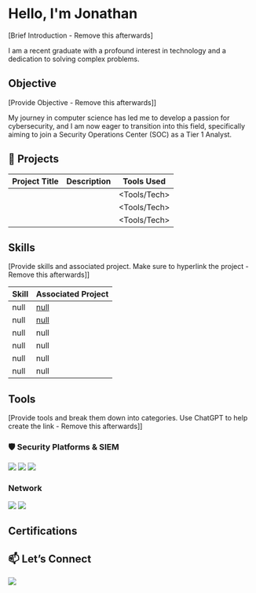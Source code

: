 # Hello, I'm Jonathan

[Brief Introduction - Remove this afterwards]

I am a recent graduate with a profound interest in technology and a dedication to solving complex problems.

## Objective
[Provide Objective - Remove this afterwards]]

My journey in computer science has led me to develop a passion for cybersecurity, and I am now eager to transition into this field, specifically aiming to join a Security Operations Center (SOC) as a Tier 1 Analyst.

## 🔐 Projects

| Project Title | Description | Tools Used |
|---------------|-------------|------------|
| **<Project Name>** | <Short description of what it does or what you did> | <Tools/Tech> |
| **<Project Name>** | <Short description> | <Tools/Tech> |
| **<Project Name>** | <Short description> | <Tools/Tech> |

## Skills
[Provide skills and associated project. Make sure to hyperlink the project - Remove this afterwards]]

| Skill                                         | Associated Project         |
|-----------------------------------------------|----------------------------|
| null          | <a href="https://google.com">null</a>|
| null | <a href="https://google.com">null</a>|
| null        | null|
| null      | null|
| null                  | null|
| null | null|

## Tools
[Provide tools and break them down into categories. Use ChatGPT to help create the link - Remove this afterwards]]

### 🛡️ Security Platforms & SIEM
<div>
  <img src="https://img.shields.io/badge/-Microsoft_Sentinel-0078D4?style=for-the-badge&logo=Microsoft-Azure&logoColor=white" />
  <img src="https://img.shields.io/badge/-Splunk-000000?style=for-the-badge&logo=Splunk&logoColor=white" />
  <img src="https://img.shields.io/badge/-Sumo_Logic-7B3F00?style=for-the-badge&logo=Sumo-Logic&logoColor=white" />
</div>

### Network
<div>
    <img src="https://img.shields.io/badge/-Wireshark-1679A7?&style=for-the-badge&logo=Wireshark&logoColor=white" />
    <img src="https://img.shields.io/badge/-Suricata-EF3B2D?&style=for-the-badge&logo=Suricata&logoColor=white" />
</div>


## Certifications

## 📫 Let’s Connect
<a href="https://linkedin.com"><img src="https://img.shields.io/badge/-LinkedIn-0072b1?&style=for-the-badge&logo=linkedin&logoColor=white" /></a>
